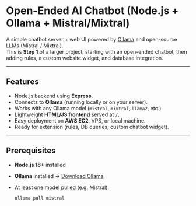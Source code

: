 ﻿# Open-Ended AI Chatbot (Node.js + Ollama + Mistral/Mixtral)

A simple chatbot server + web UI powered by [Ollama](https://ollama.ai/) and open-source LLMs (Mistral / Mixtral).  
This is **Step 1** of a larger project: starting with an open-ended chatbot, then adding rules, a custom website widget, and database integration.

---

## Features
- Node.js backend using **Express**.
- Connects to **Ollama** (running locally or on your server).
- Works with any Ollama model (`mistral`, `mixtral`, `llama2`, etc.).
- Lightweight **HTML/JS frontend** served at `/`.
- Easy deployment on **AWS EC2**, VPS, or local machine.
- Ready for extension (rules, DB queries, custom chatbot widget).

---

## Prerequisites
- **Node.js 18+** installed
- **Ollama** installed → [Download Ollama](https://ollama.ai)
- At least one model pulled (e.g. Mistral):

  ```bash
  ollama pull mistral



